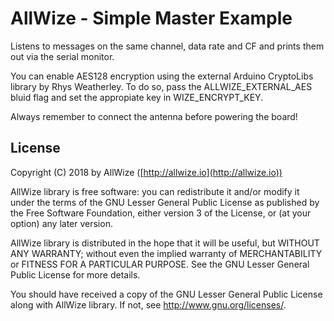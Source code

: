 # AllWize - Simple Master Example

Listens to messages on the same channel, data rate and CF and prints them out via the serial monitor.

You can enable AES128 encryption using the external 
Arduino CryptoLibs library by Rhys Weatherley.
To do so, pass the ALLWIZE_EXTERNAL_AES bluid flag and 
set the appropiate key in WIZE_ENCRYPT_KEY.

Always remember to connect the antenna before powering the board!

## License

Copyright (C) 2018 by AllWize ([http://allwize.io](http://allwize.io))

AllWize library is free software: you can redistribute it and/or modify
it under the terms of the GNU Lesser General Public License as published by
the Free Software Foundation, either version 3 of the License, or
(at your option) any later version.

AllWize library is distributed in the hope that it will be useful,
but WITHOUT ANY WARRANTY; without even the implied warranty of
MERCHANTABILITY or FITNESS FOR A PARTICULAR PURPOSE.  See the
GNU Lesser General Public License for more details.

You should have received a copy of the GNU Lesser General Public License
along with AllWize library.  If not, see <http://www.gnu.org/licenses/>.
